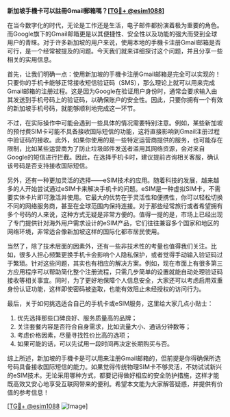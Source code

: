 **新加坡手機卡可以註冊Gmail郵箱嗎？[[TG💪+ @esim1088](https://t.me/s/esim1088)]**

在当今数字化的时代，无论是工作还是生活，电子邮件都扮演着极为重要的角色。而Google旗下的Gmail邮箱更是以其便捷性、安全性以及功能的强大而受到全球用户的青睐。对于许多新加坡的用户来说，使用本地的手機卡注册Gmail邮箱是否可行，是一个经常被提及的问题。今天我们就来详细探讨这个问题，并且分享一些相关的实用信息。

首先，让我们明确一点：使用新加坡的手機卡注册Gmail邮箱是完全可以实现的！只要你的手机卡能够正常接收短信验证码（SMS），那么理论上就可以用来完成Gmail邮箱的注册过程。这是因为Google在验证用户身份时，通常会要求输入由其发送到手机号码上的验证码，以确保账户的安全性。因此，只要你拥有一个有效的新加坡手机号码，就能够顺利地完成这一环节。

不过，在实际操作中可能会遇到一些具体的情况需要特别注意。例如，某些新加坡的预付费SIM卡可能不具备接收国际短信的功能，这将直接影响到Gmail注册过程中验证码的接收。此外，如果你使用的是一些特定运营商提供的服务，也可能存在限制，比如某些运营商为了防止垃圾邮件发送者滥用其网络资源，会对来自Google的短信进行拦截。因此，在选择手机卡时，建议提前咨询相关客服，确认该号码是否支持接收国际短信。

另外，还有一种更加灵活的选择——eSIM技术的应用。随着科技的发展，越来越多的人开始尝试通过eSIM卡来解决手机卡的问题。eSIM是一种虚拟SIM卡，不需要实体卡片即可激活并使用。它最大的优势在于灵活性和便携性，你可以轻松切换不同的网络服务商，甚至在全球范围内保持连接。对于那些经常旅行或者希望拥有多个号码的人来说，这种方式无疑是非常方便的。值得一提的是，市场上已经出现了专门提供针对海外用户需求设计的eSIM产品，它们往往兼容多个国家和地区的网络环境，非常适合像新加坡这样的国际化都市居民使用。

当然了，除了技术层面的因素外，还有一些非技术性的考量也值得我们关注。比如，很多人担心频繁更换手机卡会影响个人隐私保护，或者觉得手动输入验证码过于繁琐。针对这些问题，其实也有相应的解决方案。例如，现在市面上有很多第三方应用程序可以帮助简化整个注册流程，只需几步简单的设置就能自动处理验证码接收等相关事宜。同时，为了更好地保障个人信息安全，大家还可以考虑启用双重身份认证功能，这样即使密码被盗取，也能有效阻止未经授权的访问行为。

最后，关于如何挑选适合自己的手机卡或eSIM服务，这里给大家几点小贴士：
1. 优先选择那些口碑良好、服务质量高的品牌；
2. 关注套餐内容是否符合自身需求，比如流量大小、通话分钟数等；
3. 考虑价格因素，尽量寻找性价比高的选项；
4. 如果可能的话，可以先试用一段时间再决定长期购买与否。

综上所述，新加坡的手機卡是可以用来注册Gmail邮箱的，但前提是你得确保所选号码具备接收国际短信的能力。如果觉得传统物理SIM卡不够灵活，不妨试试新兴的eSIM技术。无论采用哪种方式，都要记得做好相应的安全防护措施，这样才能既高效又安心地享受互联网带来的便利。希望本文能为大家解答疑惑，并提供有价值的参考信息！

[[TG💪+ @esim1088](https://t.me/s/esim1088) ![Image](https://i.postimg.cc/4NQfJmqS/Snipaste-2025-05-13-00-14-12.png)]